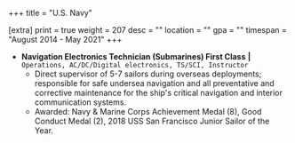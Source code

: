 +++
title = "U.S. Navy"

[extra]
print = true
weight = 207
desc = ""
location = ""
gpa = ""
timespan = "August 2014 - May 2021"
+++
* __Navigation Electronics Technician (Submarines) First Class__ __\|__ `Operations, AC/DC/Digital electronics, TS/SCI, Instructor`
  * Direct supervisor of 5-7 sailors during overseas deployments; responsible for safe undersea navigation and all preventative and corrective maintenance for the ship's critical navigation and interior communication systems.
  * Awarded: Navy & Marine Corps Achievement Medal (8), Good Conduct Medal (2), 2018 USS San Francisco Junior Sailor of the Year. 
